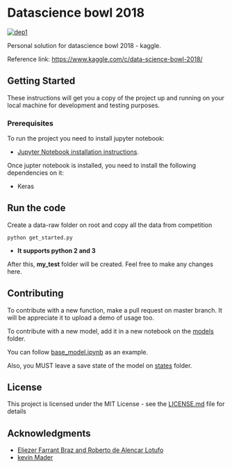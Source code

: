 # Datascience bowl 2018
[![dep1](https://img.shields.io/badge/Keras-2.0+-blue.svg)](https://keras.io/)

Personal solution for datascience bowl 2018 - kaggle.

Reference link: https://www.kaggle.com/c/data-science-bowl-2018/

## Getting Started
These instructions will get you a copy of the project up and running on your local machine for development and testing purposes.

### Prerequisites
To run the project you need to install jupyter notebook:

- [Jupyter Notebook installation instructions](http://jupyter.org/install).

Once jupter notebook is installed, you need to install the following dependencies on it:

- Keras

## Run the code
Create a data-raw folder on root and copy all the data from competition

```
python get_started.py
```
- **It supports python 2 and 3**

After this, **my_test** folder will be created. Feel free to make any changes here.

## Contributing
To contribute with a new function, make a pull request on master branch. It will be appreciate it to upload a demo of usage too.

To contribute with a new model, add it in a new notebook on the [models](https://github.com/chrissaher/datascience-bowl-2018/tree/master/models) folder.

You can follow [base_model.ipynb](https://github.com/chrissaher/datascience-bowl-2018/tree/master/models/base_model.ipynb) as an example.

Also, you MUST leave a save state of the model on [states](https://github.com/chrissaher/datascience-bowl-2018/tree/master/states) folder.

## License
This project is licensed under the MIT License - see the [LICENSE.md](LICENSE.md) file for details

## Acknowledgments

* [Eliezer Farrant Braz and Roberto de Alencar Lotufo](http://www.sbrt.org.br/sbrt2017/anais/1570355345.pdf)
* [kevin Mader](https://www.kaggle.com/kmader/nuclei-overview-to-submission)
